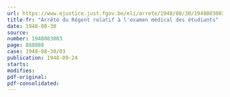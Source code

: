 ```yaml
---
url: https://www.ejustice.just.fgov.be/eli/arrete/1948/08/30/1948083003/justel
title-fr: "Arrêté du Régent relatif à l'examen médical des étudiants"
date: 1948-08-30
source:
number: 1948083003
page: 888888
case: 1948-08-30/03
publication: 1948-09-24
starts:
modifies:
pdf-original:
pdf-consolidated:
---
```


